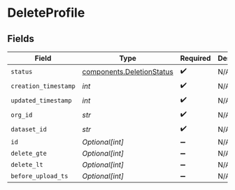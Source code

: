 # DeleteProfile


## Fields

| Field                                                                  | Type                                                                   | Required                                                               | Description                                                            |
| ---------------------------------------------------------------------- | ---------------------------------------------------------------------- | ---------------------------------------------------------------------- | ---------------------------------------------------------------------- |
| `status`                                                               | [components.DeletionStatus](../../models/components/deletionstatus.md) | :heavy_check_mark:                                                     | N/A                                                                    |
| `creation_timestamp`                                                   | *int*                                                                  | :heavy_check_mark:                                                     | N/A                                                                    |
| `updated_timestamp`                                                    | *int*                                                                  | :heavy_check_mark:                                                     | N/A                                                                    |
| `org_id`                                                               | *str*                                                                  | :heavy_check_mark:                                                     | N/A                                                                    |
| `dataset_id`                                                           | *str*                                                                  | :heavy_check_mark:                                                     | N/A                                                                    |
| `id`                                                                   | *Optional[int]*                                                        | :heavy_minus_sign:                                                     | N/A                                                                    |
| `delete_gte`                                                           | *Optional[int]*                                                        | :heavy_minus_sign:                                                     | N/A                                                                    |
| `delete_lt`                                                            | *Optional[int]*                                                        | :heavy_minus_sign:                                                     | N/A                                                                    |
| `before_upload_ts`                                                     | *Optional[int]*                                                        | :heavy_minus_sign:                                                     | N/A                                                                    |
